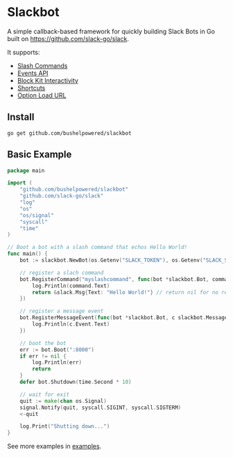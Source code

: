 # Slackbot

A simple callback-based framework for quickly building Slack Bots in Go built on https://github.com/slack-go/slack.

It supports:
* [Slash Commands](https://api.slack.com/interactivity/slash-commands)
* [Events API](https://api.slack.com/events-api)
* [Block Kit Interactivity](https://api.slack.com/block-kit/interactivity)
* [Shortcuts](https://api.slack.com/interactivity/shortcuts)
* [Option Load URL](https://api.slack.com/legacy/message-menus#adding-menus-to-messages__populate-message-menus-dynamically__options-load-url)

## Install

```console
go get github.com/bushelpowered/slackbot
```

## Basic Example

```go
package main

import (
	"github.com/bushelpowered/slackbot"
	"github.com/slack-go/slack"
	"log"
	"os"
	"os/signal"
	"syscall"
	"time"
)

// Boot a bot with a slash command that echos Hello World!
func main() {
	bot := slackbot.NewBot(os.Getenv("SLACK_TOKEN"), os.Getenv("SLACK_SIGNING_SECRET"))

	// register a slach command
	bot.RegisterCommand("myslashcommand", func(bot *slackbot.Bot, command slack.SlashCommand) *slack.Msg {
		log.Println(command.Text)
		return &slack.Msg{Text: "Hello World!"} // return nil for no reply
	})

	// register a message event
	bot.RegisterMessageEvent(func(bot *slackbot.Bot, c slackbot.MessageEventContainer) {
		log.Println(c.Event.Text)
	})

	// boot the bot
	err := bot.Boot(":8000")
	if err != nil {
		log.Println(err)
		return
	}
	defer bot.Shutdown(time.Second * 10)

	// wait for exit
	quit := make(chan os.Signal)
	signal.Notify(quit, syscall.SIGINT, syscall.SIGTERM)
	<-quit

	log.Print("Shutting down...")
}
```

See more examples in [examples](examples).